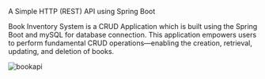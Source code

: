 A Simple HTTP (REST) API using Spring Boot

Book Inventory System is a CRUD Application which is built using the Spring Boot and mySQL for database connection. This application empowers users to perform fundamental CRUD operations—enabling the creation, retrieval, updating, and deletion of books.

![bookapi](https://github.com/user-attachments/assets/b927de0c-8d27-4b57-a927-fb6e9ae37de0)


